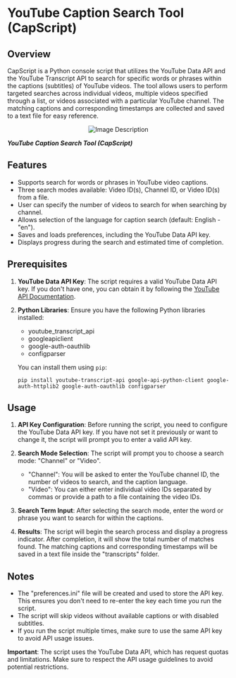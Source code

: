 # YouTube Caption Search Tool (CapScript)

## Overview
CapScript is a Python console script that utilizes the YouTube Data API and the YouTube Transcript API to search for specific words or phrases within the captions (subtitles) of YouTube videos. The tool allows users to perform targeted searches across individual videos, multiple videos specified through a list, or videos associated with a particular YouTube channel. The matching captions and corresponding timestamps are collected and saved to a text file for easy reference.

<p align="center">
  <img src="https://github.com/yanpuri/CapScript/assets/121260820/6b215703-4f5c-4648-bb88-52870ecd0399" alt="Image Description">
</p>

**_YouTube Caption Search Tool (CapScript)_**

## Features
- Supports search for words or phrases in YouTube video captions.
- Three search modes available: Video ID(s), Channel ID, or Video ID(s) from a file.
- User can specify the number of videos to search for when searching by channel.
- Allows selection of the language for caption search (default: English - "en").
- Saves and loads preferences, including the YouTube Data API key.
- Displays progress during the search and estimated time of completion.

## Prerequisites
1. **YouTube Data API Key**: The script requires a valid YouTube Data API key. If you don't have one, you can obtain it by following the [YouTube API Documentation](https://developers.google.com/youtube/registering_an_application).

2. **Python Libraries**: Ensure you have the following Python libraries installed:
   - youtube_transcript_api
   - googleapiclient
   - google-auth-oauthlib
   - configparser

   You can install them using `pip`:

   ```
   pip install youtube-transcript-api google-api-python-client google-auth-httplib2 google-auth-oauthlib configparser
   ```

## Usage
1. **API Key Configuration**: Before running the script, you need to configure the YouTube Data API key. If you have not set it previously or want to change it, the script will prompt you to enter a valid API key.

2. **Search Mode Selection**: The script will prompt you to choose a search mode: "Channel" or "Video". 
   - "Channel": You will be asked to enter the YouTube channel ID, the number of videos to search, and the caption language.
   - "Video": You can either enter individual video IDs separated by commas or provide a path to a file containing the video IDs.

3. **Search Term Input**: After selecting the search mode, enter the word or phrase you want to search for within the captions.

4. **Results**: The script will begin the search process and display a progress indicator. After completion, it will show the total number of matches found. The matching captions and corresponding timestamps will be saved in a text file inside the "transcripts" folder.

## Notes
- The "preferences.ini" file will be created and used to store the API key. This ensures you don't need to re-enter the key each time you run the script.
- The script will skip videos without available captions or with disabled subtitles.
- If you run the script multiple times, make sure to use the same API key to avoid API usage issues.

**Important**: The script uses the YouTube Data API, which has request quotas and limitations. Make sure to respect the API usage guidelines to avoid potential restrictions.
